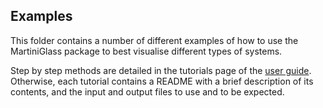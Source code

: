 ## Examples

This folder contains a number of different examples of how to use the MartiniGlass package to 
best visualise different types of systems. 

Step by step methods are detailed in the tutorials page of the 
[user guide](https://martiniglass.readthedocs.io/en/latest/). Otherwise, each tutorial contains a README
with a brief description of its contents, and the input and output files to use and to be expected.


